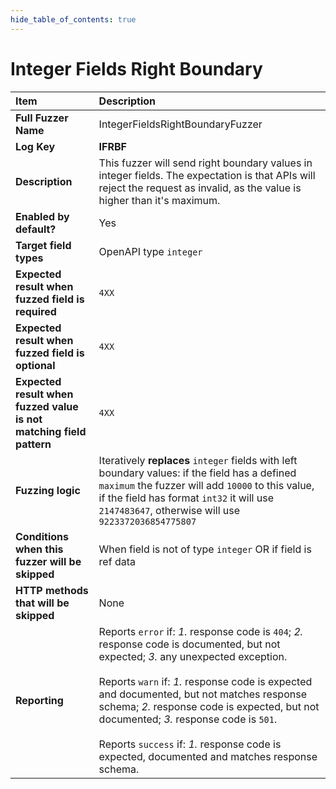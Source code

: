 ```yaml
--- 
hide_table_of_contents: true
---
```


# Integer Fields Right Boundary

| Item                                                                | Description                                                                                                                                                                                                                                                                                                                                                                                                                                 |
|:--------------------------------------------------------------------|:--------------------------------------------------------------------------------------------------------------------------------------------------------------------------------------------------------------------------------------------------------------------------------------------------------------------------------------------------------------------------------------------------------------------------------------------|
| **Full Fuzzer Name**                                                | IntegerFieldsRightBoundaryFuzzer                                                                                                                                                                                                                                                                                                                                                                                                            |
| **Log Key**                                                         | **IFRBF**                                                                                                                                                                                                                                                                                                                                                                                                                                   |
| **Description**                                                     | This fuzzer will send right boundary values in integer fields. The expectation is that APIs will reject the request as invalid, as the value is higher than it's maximum.                                                                                                                                                                                                                                                                   |
| **Enabled by default?**                                             | Yes                                                                                                                                                                                                                                                                                                                                                                                                                                         |
| **Target field types**                                              | OpenAPI type `integer`                                                                                                                                                                                                                                                                                                                                                                                                                      |
| **Expected result when fuzzed field is required**                   | `4XX`                                                                                                                                                                                                                                                                                                                                                                                                                                       |
| **Expected result when fuzzed field is optional**                   | `4XX`                                                                                                                                                                                                                                                                                                                                                                                                                                       |
| **Expected result when fuzzed value is not matching field pattern** | `4XX`                                                                                                                                                                                                                                                                                                                                                                                                                                       |
| **Fuzzing logic**                                                   | Iteratively **replaces** `integer` fields with left boundary values: if the field has a defined `maximum` the fuzzer will add `10000` to this value, if the field has format `int32` it will use ` 2147483647`, otherwise will use `9223372036854775807`                                                                                                                                                                                    |
| **Conditions when this fuzzer will be skipped**                     | When field is not of type `integer` OR if field is ref data                                                                                                                                                                                                                                                                                                                                                                                 |
| **HTTP methods that will be skipped**                               | None                                                                                                                                                                                                                                                                                                                                                                                                                                        |
| **Reporting**                                                       | Reports `error` if: *1.* response code is `404`; *2.* response code is documented, but not expected; *3.* any unexpected exception. <br/><br/> Reports `warn` if: *1.* response code is expected and documented, but not matches response schema; *2.* response code is expected, but not documented; *3.* response code is `501`. <br/><br/> Reports `success` if: *1.* response code is expected, documented and matches response schema. | 
